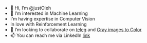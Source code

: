 - 👋 Hi, I’m @justOleh
- 👀 I’m interested in Machine Learning
- I'm having expertise in Computer Vision
- In love with Reinforcement Learning
- 💞️ I’m looking to collaborate on [teleg](https://github.com/justOleh/telegram-notifier) and [Gray images to Color](https://github.com/justOleh/Gray2Color)
- 📫 You can reach me via LinkedIn [link](https://www.linkedin.com/in/oleh-venhryniuk-419865171/)

<!---
justOleh/justOleh is a ✨ special ✨ repository because its `README.md` (this file) appears on your GitHub profile.
You can click the Preview link to take a look at your changes.
--->
